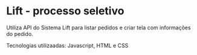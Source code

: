 # Lift - processo seletivo

Utiliza API do Sistema Lift para listar pedidos e criar tela com informações do pedido. 

Tecnologias utilizaadas: Javascript, HTML e CSS
